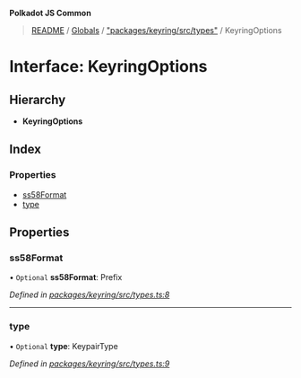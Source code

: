 **Polkadot JS Common**

> [README](../README.md) / [Globals](../globals.md) / ["packages/keyring/src/types"](../modules/_packages_keyring_src_types_.md) / KeyringOptions

# Interface: KeyringOptions

## Hierarchy

* **KeyringOptions**

## Index

### Properties

* [ss58Format](_packages_keyring_src_types_.keyringoptions.md#ss58format)
* [type](_packages_keyring_src_types_.keyringoptions.md#type)

## Properties

### ss58Format

• `Optional` **ss58Format**: Prefix

*Defined in [packages/keyring/src/types.ts:8](https://github.com/polkadot-js/common/blob/aff78c2e/packages/keyring/src/types.ts#L8)*

___

### type

• `Optional` **type**: KeypairType

*Defined in [packages/keyring/src/types.ts:9](https://github.com/polkadot-js/common/blob/aff78c2e/packages/keyring/src/types.ts#L9)*
